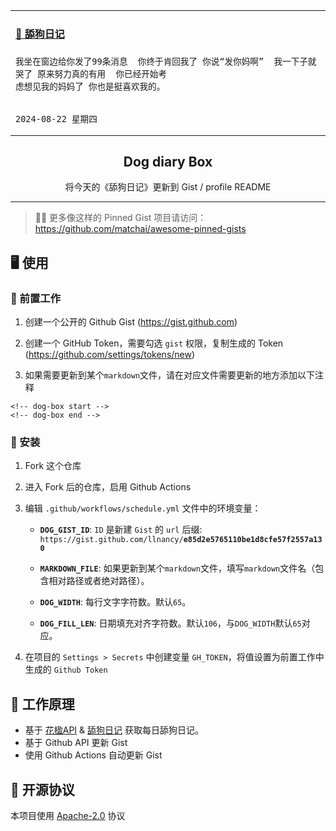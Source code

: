 <table>
<tr>
<td>

<!-- dog-box start -->
#### <a href="https://gist.github.com/e85d2e5765110be1d8cfe57f2557a130" target="_blank">🐶 舔狗日记</a>
```text
我坐在窗边给你发了99条消息  你终于肯回我了 你说“发你妈啊”  我一下子就哭了 原来努力真的有用  你已经开始考
虑想见我的妈妈了 你也是挺喜欢我的。

                                                                             2024-08-22 星期四
```
<!-- dog-box end -->

</td>
</tr>
</table>

<p align="center">
  <h2 align="center">Dog diary Box</h2>
  <p align="center">将今天的《舔狗日记》更新到 Gist / profile README</p>
</p>

---

> 📌✨ 更多像这样的 Pinned Gist 项目请访问：https://github.com/matchai/awesome-pinned-gists

## 🖥 使用

### 🎒 前置工作

1. 创建一个公开的 Github Gist (https://gist.github.com)

2. 创建一个 GitHub Token，需要勾选 `gist` 权限，复制生成的 Token (https://github.com/settings/tokens/new)

3. 如果需要更新到某个`markdown`文件，请在对应文件需要更新的地方添加以下注释

```text
<!-- dog-box start -->
<!-- dog-box end -->
```
### 🚀 安装

1. Fork 这个仓库

2. 进入 Fork 后的仓库，启用 Github Actions

3. 编辑 `.github/workflows/schedule.yml` 文件中的环境变量：

    - **`DOG_GIST_ID`**: `ID` 是新建 `Gist` 的 `url` 后缀: `https://gist.github.com/llnancy/`**`e85d2e5765110be1d8cfe57f2557a130`**

    - **`MARKDOWN_FILE`**: 如果更新到某个`markdown`文件，填写`markdown`文件名（包含相对路径或者绝对路径）。
    
    - **`DOG_WIDTH`**: 每行文字字符数。默认`65`。
    
    - **`DOG_FILL_LEN`**: 日期填充对齐字符数。默认`106`，与`DOG_WIDTH`默认`65`对应。

4. 在项目的 `Settings > Secrets` 中创建变量 `GH_TOKEN`，将值设置为前置工作中生成的 `Github Token`

## 🤔 工作原理

- 基于 [花楹API](https://lilu.org.cn/huaying/) & [舔狗日记](https://lilu.org.cn/dog/) 获取每日舔狗日记。
- 基于 Github API 更新 Gist
- 使用 Github Actions 自动更新 Gist

## 📄 开源协议

本项目使用 [Apache-2.0](./LICENSE) 协议
